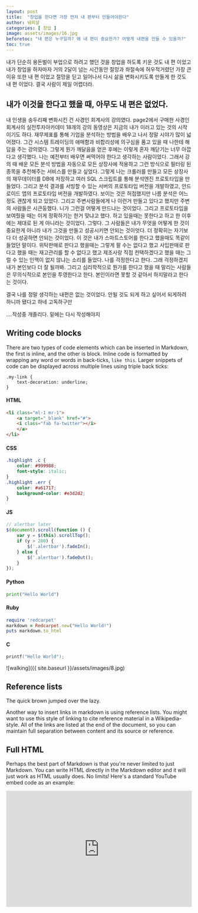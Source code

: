 ```yaml
---
layout: post
title:  "창업을 한다면 가장 먼저 내 편부터 만들어야한다"
author: 눼피샬
categories: [ 창업 ]
image: assets/images/16.jpg
beforetoc: "내 편은 누구일까? 왜 내 편이 중요한가? 어떻게 내편을 만들 수 있을까?"
toc: true
---
```


내가 단순히 용돈벌이 부업으로 하려고 했던 것을 창업을 하도록 키운 것도 내 편 이었고
내가 창업을 하자마자 거의 2달이 넘는 시간동안 절망과 좌절속에 허우적거렸던 가장 큰 이유 또한 내 편 이었고
절망을 딛고 일어나서 다시 삶을 변화시키도록 만들게 한 것도 내 편 이었다. 
결국 사람이 제일 어렵더라.


## 내가 이것을 한다고 했을 때, 아무도 내 편은 없었다.
내 인생을 송두리째 변화시킨 건 사경인 회계사의 강의였다. page2에서 구매한 사경인 회계사의 실전투자아카데미 18개의 강의 동영상은 지금의 내가 이러고 있는 것의 시작이기도 하다. 재무제표를 통해 기업을 분석하는 방법을 배우고 나서 정말 시야가 많이 넓어졌다. 그간 시스템 트레이딩의 애매함과 비합리성에 의구심을 품고 있을 때 나한테 해답을 주는 강의였다. 그렇게 뭔가 깨달음을 얻은 후에는 이렇게 혼자 깨닫기는 너무 아깝다고 생각했다. 나는 예전부터 배우면 써먹어야 한다고 생각하는 사람이었다. 그래서 강의 때 배운 모든 분석 방법을 자동으로 모든 상장사에 적용하고 그런 방식으로 필터링 된 종목을 추천해주는 서비스를 만들고 싶었다. 그렇게 나는 크롤러를 만들고 모든 상장사의 재무데이터를 DB에 저장하고 여러 SQL 스크립트를 통해 분석엔진 프로토타입을 만들었다. 그리고 분석 결과를 서빙할 수 있는 서버의 프로토타입 버전을 개발하였고, 안드로이드 앱의 프로토타입 버전을 개발하였다. 보이는 것은 허접했지만 나름 분석은 어느정도 괜찮게 되고 있었다. 그리고 주변사람들에게 나 이런거 만들고 있다고 했지만 주변의 사람들은 시큰둥했다. 니가 그런걸 어떻게 만드냐는 것이었다. 그리고 프로토타입을 보여줬을 때는 이게 정확하기는 한거 맞냐고 했다. 하고 있을때는 못한다고 하고 한 이후에는 제대로 된 게 아니라는 것이었다. 그렇다. 그 사람들은 내가 무엇을 어떻게 한 것이 중요한게 아니라 내가 그것을 만들고 성공시키면 안되는 것이엇다. 더 정확히는 자기보다 더 성공하면 안되는 것이었다. 이 것은 내가 스마트스토어를 한다고 했을때도 똑같이 들었던 말이다. 위탁판매로 판다고 했을때는 그렇게 팔 수는 없다고 했고 사입판매로 판다고 했을 때는 재고관리를 할 수 없다고 했고 제조사랑 직접 컨택하겠다고 했을 때는 그럴 수 있는 인맥이 없지 않냐는 소리를 들었다. 나를 걱정한다고 한다. 그래 걱정하겠지 내가 본인보다 더 잘 될까봐. 그리고 심리학적으로 뭔가를 한다고 했을 때 말리는 사람들은 무의식적으로 본인을 투영한다고 한다. 본인이라면 못할 것 같아서 하지말라고 한다는 것이다.


결국 나를 정말 생각하는 내편은 없는 것이었다. 안될 것도 되게 하고 싶어서 되게하려 하니까 됐다고 하네 고독하구만

....작성중 개졸리다. 밑에는 다시 작성해야지


## Writing code blocks

There are two types of code elements which can be inserted in Markdown, the first is inline, and the other is block. Inline code is formatted by wrapping any word or words in back-ticks, `like this`. Larger snippets of code can be displayed across multiple lines using triple back ticks:

```
.my-link {
    text-decoration: underline;
}
```

#### HTML

```html
<li class="ml-1 mr-1">
    <a target="_blank" href="#">
    <i class="fab fa-twitter"></i>
    </a>
</li>
```

#### CSS

```css
.highlight .c {
    color: #999988;
    font-style: italic; 
}
.highlight .err {
    color: #a61717;
    background-color: #e3d2d2; 
}
```

#### JS

```js
// alertbar later
$(document).scroll(function () {
    var y = $(this).scrollTop();
    if (y > 280) {
        $('.alertbar').fadeIn();
    } else {
        $('.alertbar').fadeOut();
    }
});
```

#### Python

```python
print("Hello World")
```

#### Ruby

```ruby
require 'redcarpet'
markdown = Redcarpet.new("Hello World!")
puts markdown.to_html
```

#### C

```c
printf("Hello World");
```




![walking]({{ site.baseurl }}/assets/images/8.jpg)

## Reference lists

The quick brown jumped over the lazy.

Another way to insert links in markdown is using reference lists. You might want to use this style of linking to cite reference material in a Wikipedia-style. All of the links are listed at the end of the document, so you can maintain full separation between content and its source or reference.

## Full HTML

Perhaps the best part of Markdown is that you're never limited to just Markdown. You can write HTML directly in the Markdown editor and it will just work as HTML usually does. No limits! Here's a standard YouTube embed code as an example:

<p><iframe style="width:100%;" height="315" src="https://www.youtube.com/embed/Cniqsc9QfDo?rel=0&amp;showinfo=0" frameborder="0" allowfullscreen></iframe></p>
